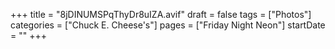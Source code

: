 +++
title = "8jDINUMSPqThyDr8uIZA.avif"
draft = false
tags = ["Photos"]
categories = ["Chuck E. Cheese's"]
pages = ["Friday Night Neon"]
startDate = ""
+++
